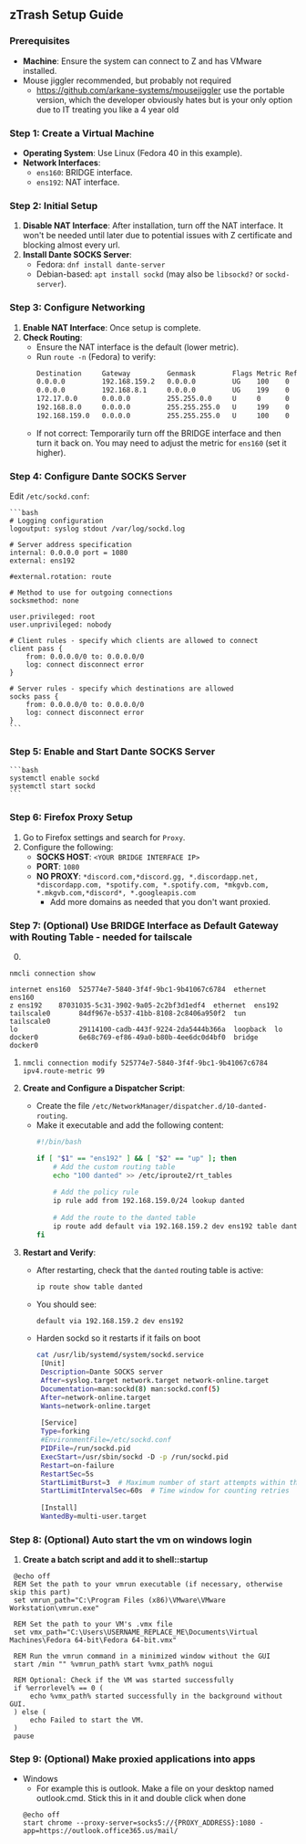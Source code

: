 ## zTrash Setup Guide

### Prerequisites
- **Machine**: Ensure the system can connect to Z and has VMware installed.
- Mouse jiggler recommended, but probably not required
  - https://github.com/arkane-systems/mousejiggler use the portable version, which the developer obviously hates but is your only option due to IT treating you like a 4 year old

### Step 1: Create a Virtual Machine
- **Operating System**: Use Linux (Fedora 40 in this example).
- **Network Interfaces**:
  - `ens160`: BRIDGE interface.
  - `ens192`: NAT interface.

### Step 2: Initial Setup
1. **Disable NAT Interface**: After installation, turn off the NAT interface. It won't be needed until later due to potential issues with Z certificate and blocking almost every url.
2. **Install Dante SOCKS Server**:
   - Fedora: `dnf install dante-server`
   - Debian-based: `apt install sockd` (may also be `libsockd?` or `sockd-server`).

### Step 3: Configure Networking
1. **Enable NAT Interface**: Once setup is complete.
2. **Check Routing**:
   - Ensure the NAT interface is the default (lower metric).
   - Run `route -n` (Fedora) to verify:
     ```bash
     Destination     Gateway         Genmask         Flags Metric Ref    Use Iface
     0.0.0.0         192.168.159.2   0.0.0.0         UG    100    0        0 ens192
     0.0.0.0         192.168.8.1     0.0.0.0         UG    199    0        0 ens160
     172.17.0.0      0.0.0.0         255.255.0.0     U     0      0        0 docker0
     192.168.8.0     0.0.0.0         255.255.255.0   U     199    0        0 ens160
     192.168.159.0   0.0.0.0         255.255.255.0   U     100    0        0 ens192
     ```
   - If not correct: Temporarily turn off the BRIDGE interface and then turn it back on. You may need to adjust the metric for `ens160` (set it higher).

### Step 4: Configure Dante SOCKS Server
Edit `/etc/sockd.conf`:

    ```bash
    # Logging configuration
    logoutput: syslog stdout /var/log/sockd.log
    
    # Server address specification
    internal: 0.0.0.0 port = 1080
    external: ens192
    
    #external.rotation: route
    
    # Method to use for outgoing connections
    socksmethod: none
    
    user.privileged: root
    user.unprivileged: nobody
    
    # Client rules - specify which clients are allowed to connect
    client pass {
        from: 0.0.0.0/0 to: 0.0.0.0/0
        log: connect disconnect error
    }
    
    # Server rules - specify which destinations are allowed
    socks pass {
        from: 0.0.0.0/0 to: 0.0.0.0/0
        log: connect disconnect error
    }
    ```

### Step 5: Enable and Start Dante SOCKS Server
    ```bash
    systemctl enable sockd
    systemctl start sockd
    ```

### Step 6: Firefox Proxy Setup
1. Go to Firefox settings and search for `Proxy`.
2. Configure the following:
   - **SOCKS HOST**: `<YOUR BRIDGE INTERFACE IP>`
   - **PORT**: `1080`
   - **NO PROXY**: `*discord.com,*discord.gg, *.discordapp.net, *discordapp.com, *spotify.com, *.spotify.com, *mkgvb.com, *.mkgvb.com,*discord*, *.googleapis.com`
     - Add more domains as needed that you don't want proxied.

### Step 7: (Optional) Use BRIDGE Interface as Default Gateway with Routing Table - needed for tailscale
0.
`nmcli connection show`
```
internet ens160  525774e7-5840-3f4f-9bc1-9b41067c6784  ethernet  ens160
z ens192    87031035-5c31-3902-9a05-2c2bf3d1edf4  ethernet  ens192
tailscale0       84df967e-b537-41bb-8108-2c8406a950f2  tun       tailscale0
lo               29114100-cadb-443f-9224-2da5444b366a  loopback  lo
docker0          6e68c769-ef86-49a0-b80b-4ee6dc0d4bf0  bridge    docker0
```
1. `nmcli connection modify 525774e7-5840-3f4f-9bc1-9b41067c6784 ipv4.route-metric 99 `

2. **Create and Configure a Dispatcher Script**:
   - Create the file `/etc/NetworkManager/dispatcher.d/10-danted-routing`.
   - Make it executable and add the following content:
     ```bash
     #!/bin/bash
     
     if [ "$1" == "ens192" ] && [ "$2" == "up" ]; then
         # Add the custom routing table
         echo "100 danted" >> /etc/iproute2/rt_tables
    
         # Add the policy rule
         ip rule add from 192.168.159.0/24 lookup danted
    
         # Add the route to the danted table
         ip route add default via 192.168.159.2 dev ens192 table danted
     fi
     ```

3. **Restart and Verify**:
   - After restarting, check that the `danted` routing table is active:
     ```bash
     ip route show table danted
     ```
   - You should see:
     ```bash
     default via 192.168.159.2 dev ens192
     ```
   - Harden sockd so it restarts if it fails on boot
     ```bash
     cat /usr/lib/systemd/system/sockd.service
      [Unit]
      Description=Dante SOCKS server
      After=syslog.target network.target network-online.target
      Documentation=man:sockd(8) man:sockd.conf(5)
      After=network-online.target
      Wants=network-online.target
      
      [Service]
      Type=forking
      #EnvironmentFile=/etc/sockd.conf
      PIDFile=/run/sockd.pid
      ExecStart=/usr/sbin/sockd -D -p /run/sockd.pid
      Restart=on-failure
      RestartSec=5s
      StartLimitBurst=3  # Maximum number of start attempts within the StartLimitIntervalSec
      StartLimitIntervalSec=60s  # Time window for counting retries
      
      [Install]
      WantedBy=multi-user.target
      ```
  ### Step 8: (Optional) Auto start the vm on windows login
  1. **Create a batch script and add it to shell::startup**
   ```batch
    @echo off
    REM Set the path to your vmrun executable (if necessary, otherwise skip this part)
    set vmrun_path="C:\Program Files (x86)\VMware\VMware Workstation\vmrun.exe"
    
    REM Set the path to your VM's .vmx file
    set vmx_path="C:\Users\USERNAME_REPLACE_ME\Documents\Virtual Machines\Fedora 64-bit\Fedora 64-bit.vmx"
    
    REM Run the vmrun command in a minimized window without the GUI
    start /min "" %vmrun_path% start %vmx_path% nogui
    
    REM Optional: Check if the VM was started successfully
    if %errorlevel% == 0 (
        echo %vmx_path% started successfully in the background without GUI.
    ) else (
        echo Failed to start the VM.
    )
    pause
   ```
### Step 9: (Optional) Make proxied applications into apps
- Windows
  - For example this is outlook. Make a file on your desktop named outlook.cmd. Stick this in it and double click when done
  ```batch
  @echo off
  start chrome --proxy-server=socks5://{PROXY_ADDRESS}:1080 -app=https://outlook.office365.us/mail/
  ```

     
